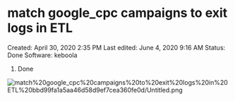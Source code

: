 # match google_cpc campaigns to exit logs in ETL

Created: April 30, 2020 2:35 PM
Last edited: June 4, 2020 9:16 AM
Status: Done
Software: keboola

1. Done

![match%20google_cpc%20campaigns%20to%20exit%20logs%20in%20ETL%20bbd99fa1a5aa46d58d9ef7cea360fe0d/Untitled.png](match%20google_cpc%20campaigns%20to%20exit%20logs%20in%20ETL%20bbd99fa1a5aa46d58d9ef7cea360fe0d/Untitled.png)